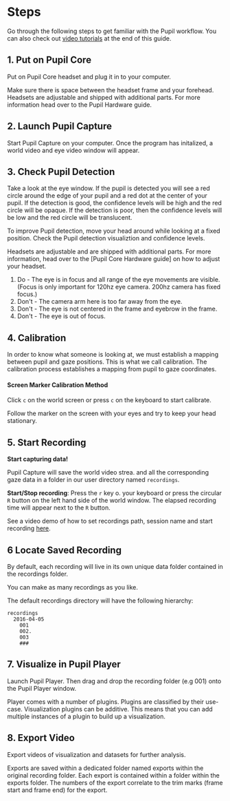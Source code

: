 # Steps
Go through the following steps to get familiar with the Pupil workflow. You can also check out [video tutorials]() at the end of this guide.

<v-divider></v-divider>

<!-- ## Quick Start -->

## 1. Put on Pupil Core
Put on Pupil Core headset and plug it in to your computer.

 Make sure there is space between the headset frame and your forehead.
 Headsets are adjustable and shipped with additional parts. For more information head over to the Pupil Hardware guide.

## 2. Launch Pupil Capture
Start Pupil Capture on your computer. Once the program has initalized, a world video and eye video window will appear.

## 3. Check Pupil Detection
Take a look at the eye window. If the pupil is detected you will see a red circle around the edge of your pupil and a red dot at the center of your pupil.
If the detection is good, the confidence levels will be high and the red circle will be opaque. If the detection is poor, then the confidence levels will be low and the red circle will be translucent.

To improve Pupil detection, move your head around while looking at a fixed position. Check the Pupil detection visualiztion and confidence levels.

Headsets are adjustable and are shipped with additional parts. For more information, head over to the [Pupil Core Hardware guide] on how to adjust your headset.

1. Do - The eye is in focus and all range of the eye movements are visible. (Focus is only important for 120hz eye camera. 200hz camera has fixed focus.)
2. Don't - The camera arm here is too far away from the eye.
3. Don't - The eye is not centered in the frame and eyebrow in the frame.
4. Don't - The eye is out of focus.

## 4. Calibration
In order to know what someone is looking at, we must establish a mapping between pupil and gaze positions. This is what we call calibration. The calibration process establishes a mapping from pupil to gaze coordinates.

#### Screen Marker Calibration Method
Click `c` on the world screen or press `c` on the keyboard to start calibrate.

Follow the marker on the screen with your eyes and try to keep your head stationary.

## 5. Start Recording

**Start capturing data!**

Pupil Capture will save the world video strea. and all the corresponding gaze data in a folder in our user directory named `recordings`.

**Start/Stop recording**: Press the `r` key o. your keyboard or press the circular `R` button on the left hand side of the world window. The elapsed recording time will appear next to the `R` button.

See a video demo of how to set recordings path, session name and start recording [here]().

## 6 Locate Saved Recording

By default, each recording will live in its own unique data folder contained in the recordings folder.

You can make as many recordings as you like.

The default recordings directory will have the following hierarchy:

```
recordings
  2016-04-05
    001
    002.
    003
    ###
```

## 7. Visualize in Pupil Player

Launch Pupil Player.
Then drag and drop the recording folder (e.g 001) onto the Pupil Player window.

Player comes with a number of plugins. Plugins are classified by their use-case. Visualization plugins can be additive. This means that you can add multiple instances of a plugin to build up a visualization.

## 8. Export Video

Export videos of visualization and datasets for further analysis.

Exports are saved within a dedicated folder named exports within the original recording folder.
Each export is contained within a folder within the exports folder. The numbers of the export correlate to the trim marks (frame start and frame end) for the export.